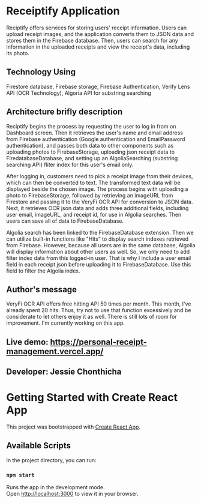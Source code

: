 # Receiptify Application

Reciptify offers services for storing users' receipt information. Users can upload receipt images, and the application converts them to JSON data and stores them in the Firebase database. Then, users can search for any information in the uploaded receipts and view the receipt's data, including its photo.

## Technology Using
Firestore database, Firebase storage, Firebase Authentication, Verify Lens API (OCR Technology), Algoria API for substring searching

## Architecture brifly description
Reciptify begins the process by requesting the user to log in from <Login/> on Dashboard screen. Then it retrieves the user's name and email address from Firebase authentication (Google authentication and EmailPassword authentication), and passes both data to other components such as uploading photos to FirebaseStorage, uploading json receipt data to FiredatabaseDatabase, and setting up an AlgoliaSearching (substring searching API) fliter index for this user's email only.

After logging in, customers need to pick a receipt image from their devices, which can then be converted to text. The transformed text data will be displayed beside the chosen image. The process begins with uploading a photo to FirebaseStorage, followed by retrieving an imageURL from Firestore and passing it to the VeryFi OCR API for conversion to JSON data. Next, it retrieves OCR json data and adds three additional fields, including user email, imageURL, and receipt id, for use in Algolia searches. Then users can save all of data to FirebaseDatabase.

Algolia search has been linked to the FirebaseDatabase extension. Then we can utilize built-in functions like "Hits" to display search indexes retrieved from Firebase. However, because all users are in the same database, Algolia will display information about other users as well. So, we only need to add filter index data from this logged-in user. That is why I include a user email field in each receipt json before uploading it to FirebaseDatabase. Use this field to filter the Algolia index.

## Author's message
VeryFi OCR API offers free hitting API 50 times per month. This month, I've already spent 20 hits.  Thus, try not to use that function excessively and be considerate to let others enjoy it as well.
There is still lots of room for improvement. I'm currently working on this app.

## Live demo: https://personal-receipt-management.vercel.app/

## Developer: Jessie Chonthicha

# Getting Started with Create React App

This project was bootstrapped with [Create React App](https://github.com/facebook/create-react-app).

## Available Scripts

In the project directory, you can run:

### `npm start`

Runs the app in the development mode.\
Open [http://localhost:3000](http://localhost:3000) to view it in your browser.


